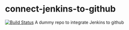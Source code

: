 # connect-jenkins-to-github
[![Build Status](http://localhost:8082/buildStatus/icon?job=connect-jenkins-to-github)](http://localhost:8082/job/connect-jenkins-to-github/)
A dummy repo to integrate Jenkins to github
